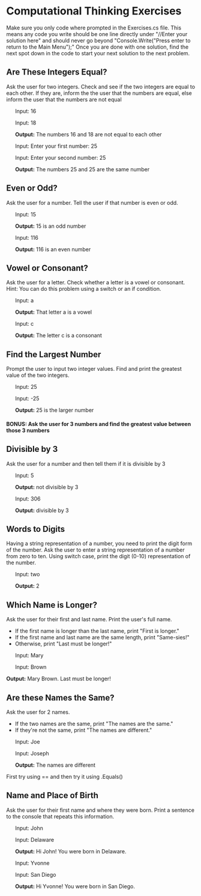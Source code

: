 ﻿# Computational Thinking Exercises
 Make sure you only code where prompted in the Exercises.cs file. This means any code you write should be one line directly under "//Enter your solution here" and should never go beyond "Console.Write("Press enter to return to the Main Menu");" Once you are done with one solution, find the next spot down in the code to start your next solution to the next problem.  
## Are These Integers Equal?
Ask the user for two integers. Check and see if the two integers are equal to each other. If they are, inform the the user that the numbers are equal, else inform the user that the numbers are not equal

&nbsp;&nbsp;&nbsp;&nbsp;&nbsp;&nbsp;Input: 16

&nbsp;&nbsp;&nbsp;&nbsp;&nbsp;&nbsp;Input: 18

&nbsp;&nbsp;&nbsp;&nbsp;&nbsp;&nbsp;**Output:** The numbers 16 and 18 are not equal to each other

&nbsp;&nbsp;&nbsp;&nbsp;&nbsp;&nbsp;Input: Enter your first number: 25

&nbsp;&nbsp;&nbsp;&nbsp;&nbsp;&nbsp;Input: Enter your second number: 25

&nbsp;&nbsp;&nbsp;&nbsp;&nbsp;&nbsp;**Output:** The numbers 25 and 25 are the same number

## Even or Odd?
Ask the user for a number. Tell the user if that number is even or odd.

&nbsp;&nbsp;&nbsp;&nbsp;&nbsp;&nbsp;Input: 15

&nbsp;&nbsp;&nbsp;&nbsp;&nbsp;&nbsp;**Output:** 15 is an odd number

&nbsp;&nbsp;&nbsp;&nbsp;&nbsp;&nbsp;Input: 116

&nbsp;&nbsp;&nbsp;&nbsp;&nbsp;&nbsp;**Output:** 116 is an even number

## Vowel or Consonant?
Ask the user for a letter. Check whether a letter is a vowel or consonant. Hint: You can do this problem using a switch or an if condition.

&nbsp;&nbsp;&nbsp;&nbsp;&nbsp;&nbsp;Input: a

&nbsp;&nbsp;&nbsp;&nbsp;&nbsp;&nbsp;**Output:** That letter a is a vowel

&nbsp;&nbsp;&nbsp;&nbsp;&nbsp;&nbsp;Input: c

&nbsp;&nbsp;&nbsp;&nbsp;&nbsp;&nbsp;**Output:** The letter c is a consonant


## Find the Largest Number
Prompt the user to input two integer values. Find and print the greatest value of the two integers.

&nbsp;&nbsp;&nbsp;&nbsp;&nbsp;&nbsp;Input:  25

&nbsp;&nbsp;&nbsp;&nbsp;&nbsp;&nbsp;Input: -25

&nbsp;&nbsp;&nbsp;&nbsp;&nbsp;&nbsp;**Output:** 25 is the larger number
#### BONUS: Ask the user for 3 numbers and find the greatest value between those 3 numbers

## Divisible by 3
Ask the user for a number and then tell them if it is divisible by 3

&nbsp;&nbsp;&nbsp;&nbsp;&nbsp;&nbsp;Input: 5

&nbsp;&nbsp;&nbsp;&nbsp;&nbsp;&nbsp;**Output:** not divisible by 3

&nbsp;&nbsp;&nbsp;&nbsp;&nbsp;&nbsp;Input: 306

&nbsp;&nbsp;&nbsp;&nbsp;&nbsp;&nbsp;**Output:** divisible by 3

## Words to Digits
Having a string representation of a number, you need to print the digit form of the number. Ask the user to enter a string representation of a number from zero to ten. Using switch case, print the digit (0-10) representation of the number.

&nbsp;&nbsp;&nbsp;&nbsp;&nbsp;&nbsp;Input: two

&nbsp;&nbsp;&nbsp;&nbsp;&nbsp;&nbsp;**Output:** 2

## Which Name is Longer?
Ask the user for their first and last name.
Print the user's full name.
- If the first name is longer than the last name, print "First is longer."
- If the first name and last name are the same length, print "Same-sies!"
- Otherwise, print "Last must be longer!"
 
&nbsp;&nbsp;&nbsp;&nbsp;&nbsp;&nbsp;Input: Mary

&nbsp;&nbsp;&nbsp;&nbsp;&nbsp;&nbsp;Input: Brown

**Output:** Mary Brown. Last must be longer!

## Are these Names the Same?
Ask the user for 2 names.
- If the two names are the same, print "The names are the same."
- If they're not the same, print "The names are different."
 
&nbsp;&nbsp;&nbsp;&nbsp;&nbsp;&nbsp;Input: Joe

&nbsp;&nbsp;&nbsp;&nbsp;&nbsp;&nbsp;Input: Joseph

&nbsp;&nbsp;&nbsp;&nbsp;&nbsp;&nbsp;**Output:** The names are different

First try using == and then try it using .Equals()

## Name and Place of Birth
Ask the user for their first name and where they were born. Print a sentence to the console that repeats this information.

&nbsp;&nbsp;&nbsp;&nbsp;&nbsp;&nbsp;Input: John

&nbsp;&nbsp;&nbsp;&nbsp;&nbsp;&nbsp;Input: Delaware

&nbsp;&nbsp;&nbsp;&nbsp;&nbsp;&nbsp;**Output:** Hi John!  You were born in Delaware.

&nbsp;&nbsp;&nbsp;&nbsp;&nbsp;&nbsp;Input: Yvonne

&nbsp;&nbsp;&nbsp;&nbsp;&nbsp;&nbsp;Input: San Diego

&nbsp;&nbsp;&nbsp;&nbsp;&nbsp;&nbsp;**Output:** Hi Yvonne!  You were born in San Diego.
